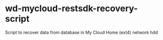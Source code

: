 # wd-mycloud-restsdk-recovery-script
Script to recover data from database in My Cloud Home (ext4) network hdd
